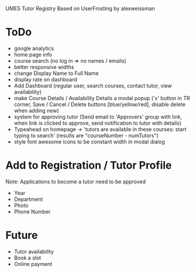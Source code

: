 UMES Tutor Registry
Based on UserFrosting by alexweissman

ToDo
====

 - google analytics
 - home page info
 - course search (no log in => no names / emails)
 - better responsive widths
 - change Display Name to Full Name
 - display rate on dashboard
 - Add Dashboard (regular user, search courses, contact tutor, view availability)
 - make Course Details / Availability Details a modal popup ('x' button in TR corner, Save / Cancel / Delete buttons [blue/yellow/red], disable delete when adding new)
 - system for approving tutor (Send email to 'Approvers' group with link, when link is clicked to approve, send notification to tutor with details)
 - Typeahead on homepage -> 'tutors are available in these courses: start typing to search' (results are "courseNumber - numTutors")
 - style font awesome icons to be constant width in modal dialog


Add to Registration / Tutor Profile
===================================

Note: Applications to become a tutor need to be approved
 - Year
 - Department
 - Photo
 - Phone Number


Future
======

 - Tutor availability
 - Book a slot
 - Online payment
